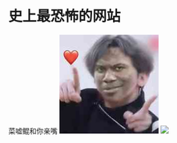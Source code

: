 # 史上最恐怖的网站
菜嘘鲲和你亲嘴
![](https://github.com/minecraft123455/minecraft123455.github.io/blob/master/CXKSBjpg.jpg)
![](https://www.google.com/url?sa=i&source=images&cd=&ved=2ahUKEwjbyanHrr7kAhUL6OAKHVqxBNkQjRx6BAgBEAQ&url=http%3A%2F%2Fclient.so.pps.tv%2Fso%2Fq_%25E9%2599%2588%25E7%25AB%258B%25E5%2586%259C%25E8%2594%25A1%25E5%25BE%2590%25E5%259D%25A4_ctg__t_0_page_18_p_1_qc_0_rd_3_site_bilibili_m_1_bitrate_&psig=AOvVaw0w9KgVp0ghk3FzGQ9xuvaX&ust=1567933631304779)
